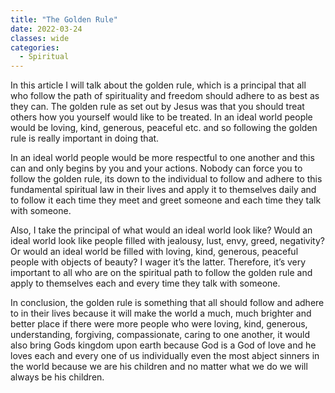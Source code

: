 ```yaml
---
title: "The Golden Rule"
date: 2022-03-24
classes: wide
categories:
  - Spiritual 
---
```


In this article I will talk about the golden rule, which is a principal that all who follow the path of spirituality and freedom should adhere to as best as they can. The golden rule as set out by Jesus was that you should treat others how you yourself would like to be treated. In an ideal world people would be loving, kind, generous, peaceful etc. and so following the golden rule is really important in doing that.

In an ideal world people would be more respectful to one another and this can and only begins by you and your actions. Nobody can force you to follow the golden rule, its down to the individual to follow and adhere to this fundamental spiritual law in their lives and apply it to themselves daily and to follow it each time they meet and greet someone and each time they talk with someone.

Also, I take the principal of what would an ideal world look like? Would an ideal world look like people filled with jealousy, lust, envy, greed, negativity? Or would an ideal world be filled with loving, kind, generous, peaceful people with objects of beauty? I wager it’s the latter. Therefore, it’s very important to all who are on the spiritual path to follow the golden rule and apply to themselves each and every time they talk with someone.

In conclusion, the golden rule is something that all should follow and adhere to in their lives because it will make the world a much, much brighter and better place if there were more people who were loving, kind, generous, understanding, forgiving, compassionate, caring to one another, it would also bring Gods kingdom upon earth because God is a God of love and he loves each and every one of us individually even the most abject sinners in the world because we are his children and no matter what we do we will always be his children.
